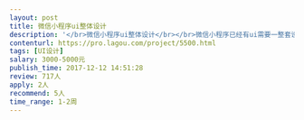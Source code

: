 ```yaml
---                
layout: post       
title: 微信小程序ui整体设计           
description: '</br>微信小程序ui整体设计</br></br>微信小程序已经有ui需要一整套设计方案</br>'     
contenturl: https://pro.lagou.com/project/5500.html      
tags: [UI设计]            
salary: 3000-5000元          
publish_time: 2017-12-12 14:51:28         
review: 717人                   
apply: 2人                   
recommend: 5人                   
time_range: 1-2周              
---                 
```

